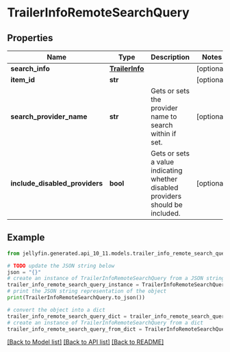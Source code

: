 # TrailerInfoRemoteSearchQuery


## Properties

Name | Type | Description | Notes
------------ | ------------- | ------------- | -------------
**search_info** | [**TrailerInfo**](TrailerInfo.md) |  | [optional] 
**item_id** | **str** |  | [optional] 
**search_provider_name** | **str** | Gets or sets the provider name to search within if set. | [optional] 
**include_disabled_providers** | **bool** | Gets or sets a value indicating whether disabled providers should be included. | [optional] 

## Example

```python
from jellyfin.generated.api_10_11.models.trailer_info_remote_search_query import TrailerInfoRemoteSearchQuery

# TODO update the JSON string below
json = "{}"
# create an instance of TrailerInfoRemoteSearchQuery from a JSON string
trailer_info_remote_search_query_instance = TrailerInfoRemoteSearchQuery.from_json(json)
# print the JSON string representation of the object
print(TrailerInfoRemoteSearchQuery.to_json())

# convert the object into a dict
trailer_info_remote_search_query_dict = trailer_info_remote_search_query_instance.to_dict()
# create an instance of TrailerInfoRemoteSearchQuery from a dict
trailer_info_remote_search_query_from_dict = TrailerInfoRemoteSearchQuery.from_dict(trailer_info_remote_search_query_dict)
```
[[Back to Model list]](README.md#documentation-for-models) [[Back to API list]](README.md#documentation-for-api-endpoints) [[Back to README]](README.md)


